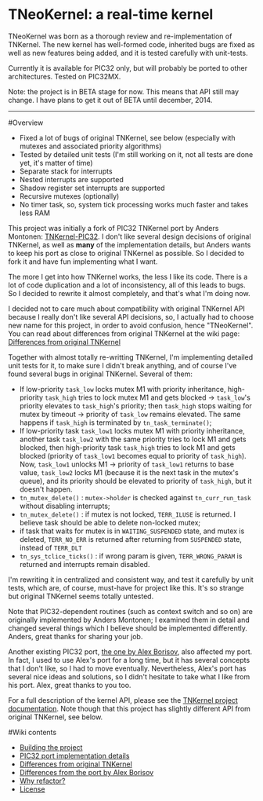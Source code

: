 TNeoKernel: a real-time kernel
==============

TNeoKernel was born as a thorough review and re-implementation of TNKernel. The new kernel has well-formed code, inherited bugs are fixed as well as new features being added, and it is tested carefully with unit-tests.

Currently it is available for PIC32 only, but will probably be ported to other architectures. Tested on PIC32MX.

Note: the project is in BETA stage for now. This means that API still may change. I have plans to get it out of BETA until december, 2014.

--------------

#Overview

  * Fixed a lot of bugs of original TNKernel, see below (especially with mutexes and associated priority algorithms)
  * Tested by detailed unit tests (I'm still working on it, not all tests are done yet, it's matter of time)
  * Separate stack for interrupts
  * Nested interrupts are supported
  * Shadow register set interrupts are supported
  * Recursive mutexes (optionally)
  * No timer task, so, system tick processing works much faster and takes less RAM

This project was initially a fork of PIC32 TNKernel port by Anders Montonen: [TNKernel-PIC32](https://github.com/andersm/TNKernel-PIC32 "TNKernel-PIC32"). I don't like several design decisions of original TNKernel, as well as **many** of the implementation details, but Anders wants to keep his port as close to original TNKernel as possible. So I decided to fork it and have fun implementing what I want.

The more I get into how TNKernel works, the less I like its code. There is a lot of code duplication and a lot of inconsistency, all of this leads to bugs. So I decided to rewrite it almost completely, and that's what I'm doing now.

I decided not to care much about compatibility with original TNKernel API because I really don't like several API decisions, so, I actually had to choose new name for this project, in order to avoid confusion, hence "TNeoKernel". You can read about differences from original TNKernel at the wiki page: [Differences from original TNKernel](/dfrank/tneokernel/wiki/diff_orig_tnkernel)

Together with almost totally re-writting TNKernel, I'm implementing detailed unit tests for it, to make sure I didn't break anything, and of course I've found several bugs in original TNKernel. Several of them:

  * If low-priority `task_low` locks mutex M1 with priority inheritance, high-priority `task_high` tries to lock mutex M1 and gets blocked -> `task_low`'s priority elevates to `task_high`'s priority; then `task_high` stops waiting for mutex by timeout -> priority of `task_low` remains elevated. The same happens if `task_high` is terminated by `tn_task_terminate()`;
  * If low-priority task `task_low1` locks mutex M1 with priority inheritance, another task `task_low2` with the same priority tries to lock M1 and gets blocked, then high-priority task `task_high` tries to lock M1 and gets blocked (priority of `task_low1` becomes equal to priority of `task_high`). Now, `task_low1` unlocks M1 -> priority of `task_low1` returns to base value, `task_low2` locks M1 (because it is the next task in the mutex's queue), and its priority should be elevated to priority of `task_high`, but it doesn't happen.
  * `tn_mutex_delete()` : `mutex->holder` is checked against `tn_curr_run_task` without disabling interrupts;
  * `tn_mutex_delete()` : if mutex is not locked, `TERR_ILUSE` is returned. I believe task should be able to delete non-locked mutex;
  * if task that waits for mutex is in `WAITING_SUSPENDED` state, and mutex is deleted, `TERR_NO_ERR` is returned after returning from `SUSPENDED` state, instead of `TERR_DLT`
  * `tn_sys_tclice_ticks()` : if wrong param is given, `TERR_WRONG_PARAM` is returned and interrupts remain disabled.

I'm rewriting it in centralized and consistent way, and test it carefully by unit tests, which are, of course, must-have for project like this. It's so strange but original TNKernel seems totally untested.

Note that PIC32-dependent routines (such as context switch and so on) are originally implemented by Anders Montonen; I examined them in detail and changed several things which I believe should be implemented differently. Anders, great thanks for sharing your job.

Another existing PIC32 port, [the one by Alex Borisov](http://www.tnkernel.com/tn_port_pic24_dsPIC_PIC32.html), also affected my port. In fact, I used to use Alex's port for a long time, but it has several concepts that I don't like, so I had to move eventually. Nevertheless, Alex's port has several nice ideas and solutions, so I didn't hesitate to take what I like from his port. Alex, great thanks to you too.

For a full description of the kernel API, please see the [TNKernel project documentation](http://www.tnkernel.com/tn_description.html "TNKernel project documentation"). Note though that this project has slightly different API from original TNKernel, see below.

#Wiki contents

  * [Building the project](/dfrank/tneokernel/wiki/building)
  * [PIC32 port implementation details](/dfrank/tneokernel/wiki/pic32_details)
  * [Differences from original TNKernel](/dfrank/tneokernel/wiki/diff_orig_tnkernel)
  * [Differences from the port by Alex Borisov](/dfrank/tneokernel/wiki/diff_alexb_tnkernel)
  * [Why refactor?](/dfrank/tneokernel/wiki/why_refactor)
  * [License](/dfrank/tneokernel/wiki/license)
